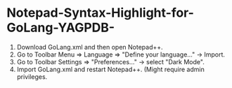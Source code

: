 # Notepad-Syntax-Highlight-for-GoLang-YAGPDB-

1. Download GoLang.xml and then open Notepad++.
2. Go to Toolbar Menu => Language => "Define your language..." -> Import.
3. Go to Toolbar Settings => "Preferences..." -> select "Dark Mode".
4. Import GoLang.xml and restart Notepad++. (Might require admin privileges.
